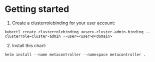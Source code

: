 
# Getting started

1. Create a clusterrolebinding for your user account:

```
kubectl create clusterrolebinding <user>-cluster-admin-binding --clusterrole=cluster-admin --user=<user>@<domain>
```

2. Install this chart:

```
helm install --name metacontroller --namespace metacontroller .
```